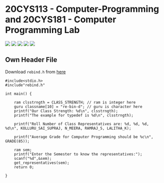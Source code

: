 # 20CYS113 - Computer-Programming and 20CYS181 - Computer Programming Lab 
![](https://img.shields.io/badge/Batch-22CYS-lightgreen) ![](https://img.shields.io/badge/UG-blue) ![](https://img.shields.io/badge/CP-20CYS113-blue)  ![](https://img.shields.io/badge/CPL-20CYS181-blue)
![](https://img.shields.io/badge/-HPOJ-brown) <br/>

## Own Header File

Download ```rebind.h``` from [here](Materials/rebind.zip)

```
#include<stdio.h>
#include"rebind.h"

int main() {
	
	ram clsstrngth = CLASS_STRENGTH; // ram is integer here
	guru classname[10] = "re-bin-d"; // guru is character here
	printf("Our Class Strength: %d\n", clsstrngth);
	printf("The example for typedef is %d\n", clsstrngth);
	
	printf("Roll Number of Class Representatives are: %d, %d, %d, %d\n", KOLLURU_SAI_SUPRAJ, N_MEERA, RAMRAJ_S, LALITHA_K);
	
	printf("Average Grade for Computer Programming should be %c\n", GRADE(85));
	
	ram sem;
	printf("Enter the Semester to know the representatives:");
	scanf("%d",&sem);
	get_representatives(sem);
	return 0;
	
}
```
